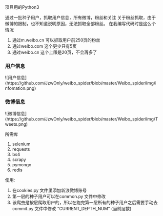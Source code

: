

项目用的Python3

通过一批种子用户，抓取用户信息，所有微博，粉丝和关注
关于粉丝抓取，由于微博的限制，也不知道说明原因，无法抓取全部粉丝。
在我编写代码时是这么个情况
1. 通过m.weibo.cn   可以抓取用户前250页的粉丝
2. 通过weibo.com    这个更少只有5页
3. 通过weibo.cn     这个上限是20页，不会再多了

<h3>用户信息</h3>
![用户信息](https://github.com/JzwOnly/weibo_spider/blob/master/Weibo_spider/img/Infomation.png)
<h3>微博信息</h3>
![微博信息](https://github.com/JzwOnly/weibo_spider/blob/master/Weibo_spider/img/Tweets.png)

所需库
1. selenium
2. requests
3. bs4
4. scrapy
5. pymongo
6. redis


使用:
1. 在cookies.py 文件里添加新浪微博账号
2. 第一层的种子用户可以在common.py 文件中修改
3. 该爬虫是按层爬取用户的，所以在跑完第一层所有的种子用户之后需要手动去commit.py 文件中修改 "CURRENT_DEPTH_NUM" (当前层数)
